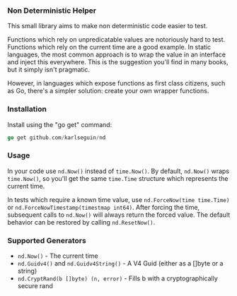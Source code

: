 ### Non Deterministic Helper
This small library aims to make non deterministic code easier to test.

Functions which rely on unpredicatable values are notoriously hard to test. Functions which rely on the current time are a good example. In static languages, the most common approach is to wrap the value in an interface and inject this everywhere. This is the suggestion you'll find in many books, but it simply isn't pragmatic.

However, in languages which expose functions as first class citizens, such as Go, there's a simpler solution: create your own wrapper functions.

### Installation
Install using the "go get" command:

```go
go get github.com/karlseguin/nd
```

### Usage
In your code use `nd.Now()` instead of `time.Now()`. By default, `nd.Now()` wraps `time.Now()`, so you'll get the same `time.Time` structure which represents the current time.

In tests which require a known time value, use `nd.ForceNow(time time.Time)` or `nd.ForceNowTimestamp(timestmap int64)`. After forcing the time, subsequent calls to `nd.Now()` will always return the forced value. The default behavior can be restored by calling `nd.ResetNow()`.

### Supported Generators

* `nd.Now()` - The current time
* `nd.Guidv4()` and `nd.Guidv4String()` - A V4 Guid (either as a []byte or a string)
* `nd.CryptRand(b []byte) (n, error)` - Fills b with a cryptographically secure rand
